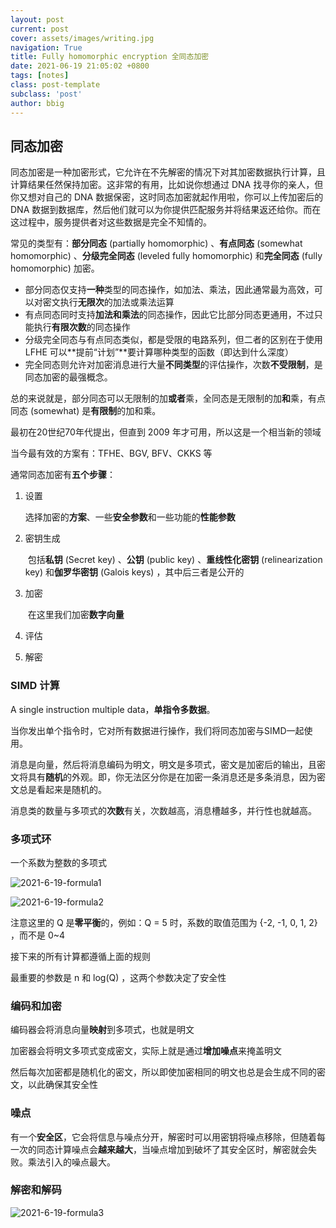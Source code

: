 ```yaml
---
layout: post
current: post
cover: assets/images/writing.jpg
navigation: True
title: Fully homomorphic encryption 全同态加密
date: 2021-06-19 21:05:02 +0800
tags: [notes]
class: post-template
subclass: 'post'
author: bbig
---
```


## 同态加密

同态加密是一种加密形式，它允许在不先解密的情况下对其加密数据执行计算，且计算结果任然保持加密。这非常的有用，比如说你想通过 DNA 找寻你的亲人，但你又想对自己的 DNA 数据保密，这时同态加密就起作用啦，你可以上传加密后的 DNA 数据到数据库，然后他们就可以为你提供匹配服务并将结果返还给你。而在这过程中，服务提供者对这些数据是完全不知情的。

常见的类型有：**部分同态** (partially homomorphic) 、**有点同态** (somewhat homomorphic) 、**分级完全同态** (leveled fully homomorphic) 和**完全同态** (fully homomorphic) 加密。

+ 部分同态仅支持**一种**类型的同态操作，如加法、乘法，因此通常最为高效，可以对密文执行**无限次**的加法或乘法运算
+ 有点同态同时支持**加法和乘法**的同态操作，因此它比部分同态更通用，不过只能执行**有限次数**的同态操作
+ 分级完全同态与有点同态类似，都是受限的电路系列，但二者的区别在于使用 LFHE 可以**提前“计划”**要计算哪种类型的函数（即达到什么深度）
+ 完全同态则允许对加密消息进行大量**不同类型**的评估操作，次数**不受限制**，是同态加密的最强概念。

总的来说就是，部分同态可以无限制的加**或者**乘，全同态是无限制的加**和**乘，有点同态 (somewhat) 是**有限制**的加和乘。



最初在20世纪70年代提出，但直到 2009 年才可用，所以这是一个相当新的领域

当今最有效的方案有：TFHE、BGV, BFV、CKKS 等



通常同态加密有**五个步骤**：

1. 设置

   ​	选择加密的**方案**、一些**安全参数**和一些功能的**性能参数**

2. 密钥生成

   ​	包括**私钥** (Secret key) 、**公钥** (public key) 、**重线性化密钥** (relinearization key) 和**伽罗华密钥** (Galois keys) ，其中后三者是公开的

3. 加密

   ​	在这里我们加密**数字向量**

4. 评估

5. 解密



### SIMD 计算

A single instruction multiple data，**单指令多数据**。

当你发出单个指令时，它对所有数据进行操作，我们将同态加密与SIMD一起使用。

消息是向量，然后将消息编码为明文，明文是多项式，密文是加密后的输出，且密文将具有**随机**的外观。即，你无法区分你是在加密一条消息还是多条消息，因为密文总是看起来是随机的。

消息类的数量与多项式的**次数**有关，次数越高，消息槽越多，并行性也就越高。



### 多项式环

一个系数为整数的多项式
<!-- $$
R=\mathbb{Z}[X]/(X^n + 1): X^n\equiv-1
$$ -->
![2021-6-19-formula1](https://bbbiggest.github.io/assets/images/2021-6-19-formula1.png)
<!-- $$
R_Q=R/Q:系数模 Q 计算
$$ -->
![2021-6-19-formula2](https://bbbiggest.github.io/assets/images/2021-6-19-formula2.png)

注意这里的 Q 是**零平衡**的，例如：Q = 5 时，系数的取值范围为 {-2, -1, 0, 1, 2} ，而不是 0~4

接下来的所有计算都遵循上面的规则

最重要的参数是 n 和 log(Q) ，这两个参数决定了安全性



### 编码和加密

编码器会将消息向量**映射**到多项式，也就是明文

加密器会将明文多项式变成密文，实际上就是通过**增加噪点**来掩盖明文

然后每次加密都是随机化的密文，所以即使加密相同的明文也总是会生成不同的密文，以此确保其安全性



### 噪点

有一个**安全区**，它会将信息与噪点分开，解密时可以用密钥将噪点移除，但随着每一次的同态计算噪点会**越来越大**，当噪点增加到破坏了其安全区时，解密就会失败。乘法引入的噪点最大。



### 解密和解码

<!-- $$
R_Q^2 \to R_t or R \to \mathbb{Z}^n_t or \mathbb{C}^{n/2}
$$ -->
![2021-6-19-formula3](https://bbbiggest.github.io/assets/images/2021-6-19-formula3.png)

